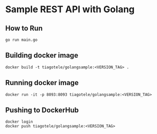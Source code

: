 # Sample REST API with Golang

## How to Run
```
go run main.go
```

## Building docker image
```
docker build -t tiagotele/golangsample:<VERSION_TAG> . 
```

## Running docker image
```
docker run -it -p 8093:8093 tiagotele/golangsample:<VERSION_TAG>
```

## Pushing to DockerHub
```
docker login 
docker push tiagotele/golangsample:<VERSION_TAG>
```